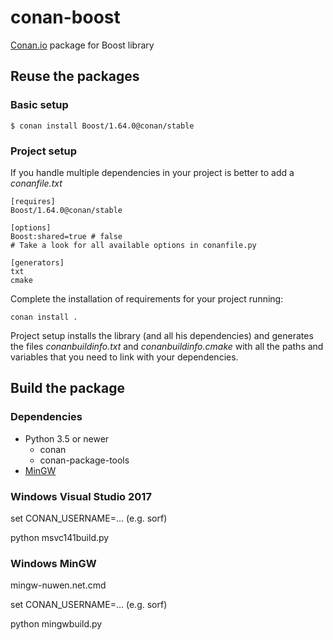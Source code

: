 
# conan-boost

[Conan.io](https://conan.io) package for Boost library


## Reuse the packages

### Basic setup

    $ conan install Boost/1.64.0@conan/stable

### Project setup

If you handle multiple dependencies in your project is better to add a *conanfile.txt*

    [requires]
    Boost/1.64.0@conan/stable

    [options]
    Boost:shared=true # false
    # Take a look for all available options in conanfile.py

    [generators]
    txt
    cmake

Complete the installation of requirements for your project running:</small></span>

    conan install .

Project setup installs the library (and all his dependencies) and generates the files *conanbuildinfo.txt* and *conanbuildinfo.cmake* with all the paths and variables that you need to link with your dependencies.


## Build the package

### Dependencies

- Python 3.5 or newer
    - conan
    - conan-package-tools
- [MinGW](https://nuwen.net/mingw.html)

### Windows Visual Studio 2017

set CONAN_USERNAME=... (e.g. sorf)

python msvc141build.py

### Windows MinGW

mingw-nuwen.net.cmd

set CONAN_USERNAME=... (e.g. sorf)

python mingwbuild.py

